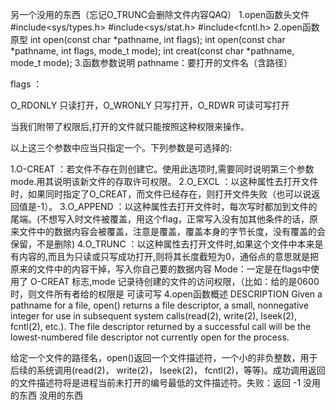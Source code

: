 另一个没用的东西（忘记O_TRUNC会删除文件内容QAQ）
1.open函数头文件
#include<sys/types.h>
#include<sys/stat.h>
#include<fcntl.h>
2.open函数原型
int open(const char *pathname, int flags);
int open(const char *pathname, int flags, mode_t mode);
int creat(const char *pathname, mode_t mode);
3.函数参数说明
pathname：要打开的文件名（含路径）

flags ： 

 O_RDONLY 只读打开，O_WRONLY 只写打开，O_RDWR 可读可写打开

当我们附带了权限后,打开的文件就只能按照这种权限来操作。

以上这三个参数中应当只指定一个。下列参数是可选择的:

1.O-CREAT    ：若文件不存在则创建它。使用此选项时,需要同时说明第三个参数mode.用其说明该新文件的存取许可权限。
2.O_EXCL      ：以这种属性去打开文件时，如果同时指定了O_CREAT，而文件已经存在，则打开文件失败（也可以说返回值是-1）。
3.O_APPEND ：以这种属性去打开文件时，每次写时都加到文件的尾端。(不想写入时文件被覆盖，用这个flag，正常写入没有加其他条件的话，原来文件中的数据内容会被覆盖，注意是覆盖，覆盖本身的字节长度，没有覆盖的会保留，不是删除)
4.O_TRUNC   ：以这种属性去打开文件时,如果这个文件中本来是有内容的,而且为只读或只写成功打开,则将其长度截短为0，通俗点的意思就是把原来的文件中的内容干掉，写入你自己要的数据内容
Mode：一定是在flags中使用了 O-CREAT 标志,mode 记录待创建的文件的访问权限，（比如：给的是0600时，则文件所有者给的权限是 可读可写
4.open函数概述
DESCRIPTION
Given  a  pathname  for  a  file,  open() returns a file descriptor, a small, nonnegative integer for use in subsequent system calls(read(2), write(2), lseek(2), fcntl(2), etc.).  The file descriptor returned by a successful call will be the  lowest-numbered  file descriptor not currently open for the process.

给定一个文件的路径名，open()返回一个文件描述符，一个小的非负整数，用于后续的系统调用(read(2)， write(2)， Iseek(2)， fcntl(2)，等等)。成功调用返回的文件描述符将是进程当前未打开的编号最低的文件描述符。失败：返回 -1
没用的东西
没用的东西
